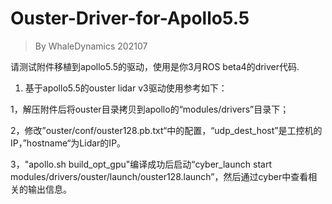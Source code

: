# Ouster-Driver-for-Apollo5.5

> By WhaleDynamics 202107
>



请测试附件移植到apollo5.5的驱动，使用是你3月ROS beta4的driver代码.

1.   基于apollo5.5的ouster lidar v3驱动使用参考如下：

   1，解压附件后将ouster目录拷贝到apollo的“modules/drivers”目录下；

   2，修改”ouster/conf/ouster128.pb.txt“中的配置，“udp_dest_host”是工控机的IP，”hostname“为Lidar的IP。

   3，"apollo.sh build_opt_gpu"编译成功后启动“cyber_launch start modules/drivers/ouster/launch/ouster128.launch”，然后通过cyber中查看相关的输出信息。

